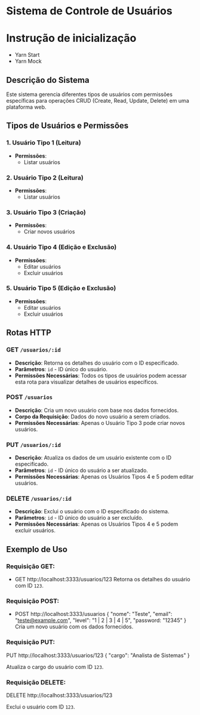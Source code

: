 # Sistema de Controle de Usuários

# Instrução de inicialização
- Yarn Start
- Yarn Mock

## Descrição do Sistema
Este sistema gerencia diferentes tipos de usuários com permissões específicas para operações CRUD (Create, Read, Update, Delete) em uma plataforma web.

## Tipos de Usuários e Permissões

### 1. Usuário Tipo 1 (Leitura)
- **Permissões**:
  - Listar usuários

### 2. Usuário Tipo 2 (Leitura)
- **Permissões**:
  - Listar usuários

### 3. Usuário Tipo 3 (Criação)
- **Permissões**:
  - Criar novos usuários

### 4. Usuário Tipo 4 (Edição e Exclusão)
- **Permissões**:
  - Editar usuários
  - Excluir usuários

### 5. Usuário Tipo 5 (Edição e Exclusão)
- **Permissões**:
  - Editar usuários
  - Excluir usuários

## Rotas HTTP

### GET `/usuarios/:id`
- **Descrição**: Retorna os detalhes do usuário com o ID especificado.
- **Parâmetros**: `id` - ID único do usuário.
- **Permissões Necessárias**: Todos os tipos de usuários podem acessar esta rota para visualizar detalhes de usuários específicos.

### POST `/usuarios`
- **Descrição**: Cria um novo usuário com base nos dados fornecidos.
- **Corpo da Requisição**: Dados do novo usuário a serem criados.
- **Permissões Necessárias**: Apenas o Usuário Tipo 3 pode criar novos usuários.

### PUT `/usuarios/:id`
- **Descrição**: Atualiza os dados de um usuário existente com o ID especificado.
- **Parâmetros**: `id` - ID único do usuário a ser atualizado.
- **Permissões Necessárias**: Apenas os Usuários Tipos 4 e 5 podem editar usuários.

### DELETE `/usuarios/:id`
- **Descrição**: Exclui o usuário com o ID especificado do sistema.
- **Parâmetros**: `id` - ID único do usuário a ser excluído.
- **Permissões Necessárias**: Apenas os Usuários Tipos 4 e 5 podem excluir usuários.



## Exemplo de Uso

### Requisição GET:
- GET http://localhost:3333/usuarios/123
Retorna os detalhes do usuário com ID `123`.

### Requisição POST:
- POST http://localhost:3333/usuarios
{
"nome": "Teste",
"email": "teste@example.com",
"level": "1 | 2 | 3 | 4 | 5",
"password: "12345"
}
Cria um novo usuário com os dados fornecidos.


### Requisição PUT:
PUT http://localhost:3333/usuarios/123
{
"cargo": "Analista de Sistemas"
}

Atualiza o cargo do usuário com ID `123`.


### Requisição DELETE:
DELETE http://localhost:3333/usuarios/123

Exclui o usuário com ID `123`.
